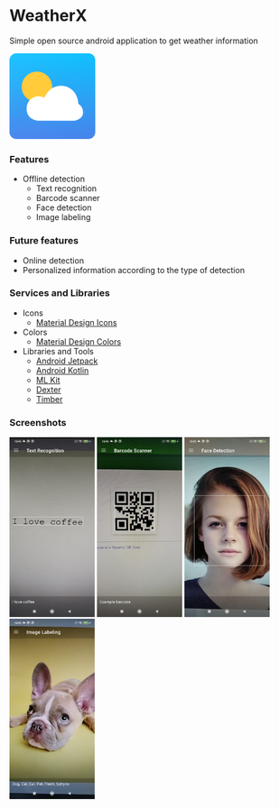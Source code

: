 # WeatherX
Simple open source android application to get weather information

<img src="https://github.com/CamiloDelReal/project-weather-x/blob/develop/artwork/icons/logo.png" />

### Features
- Offline detection
  * Text recognition
  * Barcode scanner
  * Face detection
  * Image labeling


### Future features
- Online detection
- Personalized information according to the type of detection

### Services and Libraries
- Icons
  * [Material Design Icons](https://materialdesignicons.com)
- Colors
  * [Material Design Colors](https://material.io/resources/color/)
- Libraries and Tools
  * [Android Jetpack](https://developer.android.com/jetpack)
  * [Android Kotlin](https://developer.android.com/kotlin)
  * [ML Kit](https://developers.google.com/ml-kit)
  * [Dexter](https://github.com/Karumi/Dexter)
  * [Timber](https://github.com/JakeWharton/timber)

### Screenshots
<p float="left">
<img src="https://github.com/CamiloDelReal/ml-kit-examples/blob/develop/screenshots/text-recognition.jpg" width="30%" height="30%" />
<img src="https://github.com/CamiloDelReal/ml-kit-examples/blob/develop/screenshots/barcode-scanner.jpg" width="30%" height="30%" />
<img src="https://github.com/CamiloDelReal/ml-kit-examples/blob/develop/screenshots/face-detection.jpg" width="30%" height="30%" />
<img src="https://github.com/CamiloDelReal/ml-kit-examples/blob/develop/screenshots/image-labeling.jpg" width="30%" height="30%" />
</p>
